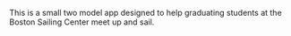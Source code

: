 This is a small two model app designed to help graduating students at the Boston Sailing Center meet up and sail. 
